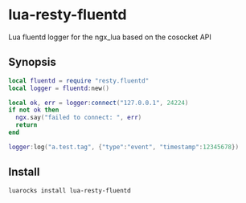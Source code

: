 # lua-resty-fluentd
Lua fluentd logger for the ngx_lua based on the cosocket API

## Synopsis

```lua
local fluentd = require "resty.fluentd"
local logger = fluentd:new()

local ok, err = logger:connect("127.0.0.1", 24224)
if not ok then
  ngx.say("failed to connect: ", err)
  return
end

logger:log("a.test.tag", {"type":"event", "timestamp":12345678})
```

## Install

```
luarocks install lua-resty-fluentd
```
